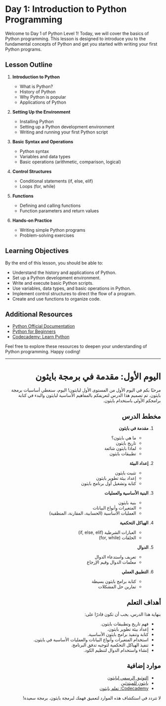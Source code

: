 # Day 1: Introduction to Python Programming

Welcome to Day 1 of Python Level 1! Today, we will cover the basics of Python programming. This lesson is designed to introduce you to the fundamental concepts of Python and get you started with writing your first Python programs.

## Lesson Outline

1. **Introduction to Python**
   - What is Python?
   - History of Python
   - Why Python is popular
   - Applications of Python

2. **Setting Up the Environment**
   - Installing Python
   - Setting up a Python development environment
   - Writing and running your first Python script

3. **Basic Syntax and Operations**
   - Python syntax
   - Variables and data types
   - Basic operations (arithmetic, comparison, logical)

4. **Control Structures**
   - Conditional statements (if, else, elif)
   - Loops (for, while)

5. **Functions**
   - Defining and calling functions
   - Function parameters and return values

6. **Hands-on Practice**
   - Writing simple Python programs
   - Problem-solving exercises

## Learning Objectives

By the end of this lesson, you should be able to:
- Understand the history and applications of Python.
- Set up a Python development environment.
- Write and execute basic Python scripts.
- Use variables, data types, and basic operations in Python.
- Implement control structures to direct the flow of a program.
- Create and use functions to organize code.

## Additional Resources

- [Python Official Documentation](https://docs.python.org/3/)
- [Python for Beginners](https://www.python.org/about/gettingstarted/)
- [Codecademy: Learn Python](https://www.codecademy.com/learn/learn-python-3)

Feel free to explore these resources to deepen your understanding of Python programming. Happy coding!


---

<div dir="rtl">

# اليوم الأول: مقدمة في برمجة بايثون

مرحبًا بكم في اليوم الأول من المستوى الأول لبايثون! اليوم، سنغطي أساسيات برمجة بايثون. تم تصميم هذا الدرس لتعريفكم بالمفاهيم الأساسية لبايثون والبدء في كتابة برامجكم الأولى باستخدام بايثون.

## مخطط الدرس

1. **مقدمة في بايثون**
   - ما هي بايثون؟
   - تاريخ بايثون
   - لماذا بايثون شائعة
   - تطبيقات بايثون

2. **إعداد البيئة**
   - تثبيت بايثون
   - إعداد بيئة تطوير بايثون
   - كتابة وتشغيل أول برنامج بايثون

3. **البنية الأساسية والعمليات**
   - بنية بايثون
   - المتغيرات وأنواع البيانات
   - العمليات الأساسية (الحسابية، المقارنة، المنطقية)

4. **الهياكل التحكمية**
   - العبارات الشرطية (if, else, elif)
   - الحلقات (for, while)

5. **الدوال**
   - تعريف واستدعاء الدوال
   - معلمات الدوال وقيم الإرجاع

6. **التطبيق العملي**
   - كتابة برامج بايثون بسيطة
   - تمارين حل المشكلات

## أهداف التعلم

بنهاية هذا الدرس، يجب أن تكون قادرًا على:
- فهم تاريخ وتطبيقات بايثون.
- إعداد بيئة تطوير بايثون.
- كتابة وتنفيذ برامج بايثون الأساسية.
- استخدام المتغيرات وأنواع البيانات والعمليات الأساسية في بايثون.
- تنفيذ الهياكل التحكمية لتوجيه تدفق البرنامج.
- إنشاء واستخدام الدوال لتنظيم الكود.

## موارد إضافية

- [التوثيق الرسمي لبايثون](https://docs.python.org/3/)
- [بايثون للمبتدئين](https://www.python.org/about/gettingstarted/)
- [Codecademy: تعلم بايثون](https://www.codecademy.com/learn/learn-python-3)

لا تتردد في استكشاف هذه الموارد لتعميق فهمك لبرمجة بايثون. برمجة سعيدة!

</div>